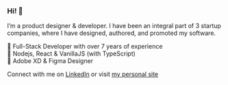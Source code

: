 ### Hi! 👋

I’m a product designer & developer. I have been an integral part of 3 startup companies, where I have designed, authored, and promoted my software.

🤟 Full-Stack Developer with over 7 years of experience <br />
🤟 Nodejs, React & VanillaJS (with TypeScript) <br />
🤟 Adobe XD & Figma Designer <br />

Connect with me on [LinkedIn](https://www.linkedin.com/in/soumilroy/) or visit [my personal site](https://soumilroy.com)
